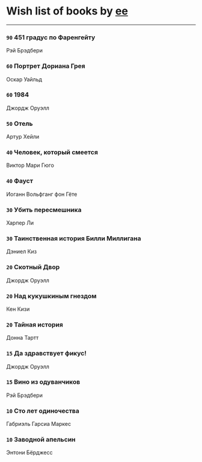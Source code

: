 # Wish list of books by [ee](https://my.mail.ru/mail/frodzhers/)
---

### `90` 451 градус по Фаренгейту
Рэй Брэдбери

### `60` Портрет Дориана Грея
Оскар Уайльд

### `60` 1984
Джордж Оруэлл

### `50` Отель
Артур Хейли

### `40` Человек, который смеется
Виктор Мари Гюго

### `40` Фауст
Иоганн Вольфганг фон Гёте

### `30` Убить пересмешника
Харпер Ли

### `30` Таинственная история Билли Миллигана
Дэниел Киз

### `20` Скотный Двор
Джордж Оруэлл

### `20` Над кукушкиным гнездом
Кен Кизи

### `20` Тайная история
Донна Тартт

### `15` Да здравствует фикус!
Джордж Оруэлл

### `15` Вино из одуванчиков
Рэй Брэдбери

### `10` Сто лет одиночества
Габриэль Гарсиа Маркес

### `10` Заводной апельсин
Энтони Бёрджесс

